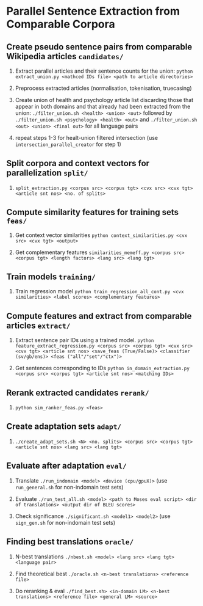 # Parallel Sentence Extraction from Comparable Corpora

## Create pseudo sentence pairs from comparable Wikipedia articles `candidates/`

1. Extract parallel articles and their sentence counts for the union: `python extract_union.py <mathced IDs file> <path to article directories>`

2. Preprocess extracted articles (normalisation, tokenisation, truecasing)

3. Create union of health and psychology article list discarding those that appear in both domains and that already had been extracted from the union: 
`./filter_union.sh <health> <union> <out>` followed by `./filter_union.sh <psychology> <health> <out>` and  `./filter_union.sh <out> <union> <final out>` for all language pairs

4. repeat steps 1-3 for healt-union filtered intersection (use `intersection_parallel_creator` for step 1)

## Split corpora and context vectors for parallelization `split/`

1. `split_extraction.py <corpus src> <corpus tgt> <cvx src> <cvx tgt> <article snt nos> <no. of splits>`

## Compute similarity features for training sets `feas/`

1. Get context vector similarities `python context_similarities.py <cvx src> <cvx tgt> <output>`

2. Get complementary features `similarities_memeff.py <corpus src> <corpus tgt> <length factors> <lang src> <lang tgt>`

## Train models `training/`

1. Train regression model `python train_regression_all_cont.py <cvx similarities> <label scores> <complementary features>`

## Compute features and extract from comparable articles `extract/`

1. Extract sentence pair IDs using a trained model. 
`python feature_extract_regression.py <corpus src> <corpus tgt> <cvx src> <cvx tgt> <article snt nos> <save_feas (True/False)> <classifier (sv/gb/ens)> <feas ("all"/"set"/"ctx")>`

2. Get sentences corresponding to IDs `python in_domain_extraction.py <corpus src> <corpus tgt> <article snt nos> <matching IDs>` 

## Rerank extracted candidates `rerank/`

1. `python sim_ranker_feas.py <feas>`

## Create adaptation sets `adapt/`

1. `./create_adapt_sets.sh <N> <no. splits> <corpus src> <corpus tgt> <article snt nos> <lang src> <lang tgt>`

## Evaluate after adaptation `eval/`

1. Translate `./run_indomain <model> <device (cpu/gpuX)>` (use `run_general.sh` for non-indomain test sets)

2. Evaluate `./run_test_all.sh <model> <path to Moses eval script> <dir of translations> <output dir of BLEU scores>`

3. Check significance `./significant.sh <model1> <model2>` (use `sign_gen.sh` for non-indomain test sets)

## Finding best translations `oracle/`

1. N-best translations `./nbest.sh <model> <lang src> <lang tgt> <language pair>`

2. Find theoretical best `./oracle.sh <n-best translations> <reference file>`

3. Do reranking & eval `./find_best.sh> <in-domain LM> <n-best translations> <reference file> <general LM> <source>`



